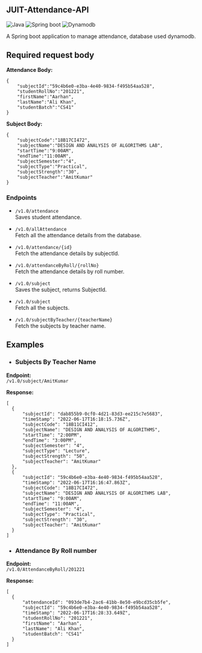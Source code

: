 ## JUIT-Attendance-API

<img alt="Java" src="https://img.shields.io/badge/Java-ED8B00?style=for-the-badge&logo=java&logoColor=white"/> <img alt="Spring boot" src="https://img.shields.io/badge/Spring_Boot-F2F4F9?style=for-the-badge&logo=spring-boot"/> <img alt="Dynamodb" src="https://img.shields.io/badge/Amazon%20DynamoDB-4053D6?style=for-the-badge&logo=Amazon%20DynamoDB&logoColor=white"/>

A Spring boot application to manage attendance, database used dynamodb. 


## Required request body

**Attendance Body:**
```
{
    "subjectId":"59c4b6e0-e3ba-4e40-9834-f495b54aa528",
    "studentRollNo":"201221",
    "firstName":"Aarhan",
    "lastName":"Ali Khan",
    "studentBatch":"CS41"
}
```
**Subject Body:**
```
{
    "subjectCode":"18B17CI472",
    "subjectName":"DESIGN AND ANALYSIS OF ALGORITHMS LAB",
    "startTime":"9:00AM",
    "endTime":"11:00AM",
    "subjectSemester":"4",
    "subjectType":"Practical",
    "subjectStrength":"30",
    "subjectTeacher":"AmitKumar"
}
```

### Endpoints

* ```/v1.0/attendance```    
  Saves student attendance.
  

* ```/v1.0/allAttendance```    
  Fetch all the attendance details from the database.
  

* ```/v1.0/attendance/{id}```   
  Fetch the attendance details by subjectId.
  

* ```/v1.0/attendanceByRoll/{rollNo}```   
  Fetch the attendance details by roll number.
  

* ```/v1.0/subject```    
  Saves the subject, returns SubjectId.
  

* ```/v1.0/subject```    
  Fetch all the subjects.
  

* ```/v1.0/subjectByTeacher/{teacherName}```   
  Fetch the subjects by teacher name.
  

## Examples

- ### Subjects By Teacher Name
 
**Endpoint:**      
```/v1.0/subject/AmitKumar```      
     
**Response:**
  ```
 [
    {
        "subjectId": "dab855b9-0cf0-4d21-83d3-ee215c7e5683",
        "timeStamp": "2022-06-17T16:18:15.736Z",
        "subjectCode": "18B11CI412",
        "subjectName": "DESIGN AND ANALYSIS OF ALGORITHMS",
        "startTime": "2:00PM",
        "endTime": "3:00PM",
        "subjectSemester": "4",
        "subjectType": "Lecture",
        "subjectStrength": "50",
        "subjectTeacher": "AmitKumar"
    },
    {
        "subjectId": "59c4b6e0-e3ba-4e40-9834-f495b54aa528",
        "timeStamp": "2022-06-17T16:16:47.863Z",
        "subjectCode": "18B17CI472",
        "subjectName": "DESIGN AND ANALYSIS OF ALGORITHMS LAB",
        "startTime": "9:00AM",
        "endTime": "11:00AM",
        "subjectSemester": "4",
        "subjectType": "Practical",
        "subjectStrength": "30",
        "subjectTeacher": "AmitKumar"
    }
]
  ```
- ### Attendance By Roll number

**Endpoint:**      
```/v1.0/AttendanceByRoll/201221```  
    
**Response:**       
  ```
  [
    {
        "attendanceId": "093de7b4-2ac6-41bb-8e50-e9bcd35cb5fe",
        "subjectId": "59c4b6e0-e3ba-4e40-9834-f495b54aa528",
        "timeStamp": "2022-06-17T16:28:33.649Z",
        "studentRollNo": "201221",
        "firstName": "Aarhan",
        "lastName": "Ali Khan",
        "studentBatch": "CS41"
    }
]
  ```
